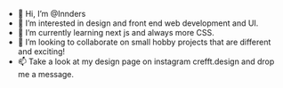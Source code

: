 - 👋 Hi, I’m @Innders
- 👀 I’m interested in design and front end web development and UI.
- 🌱 I’m currently learning next js and always more CSS.
- 💞️ I’m looking to collaborate on small hobby projects that are different and exciting!
- 📫 Take a look at my design page on instagram crefft.design and drop me a message.
